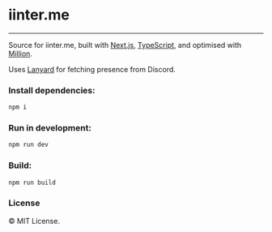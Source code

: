 # iinter.me

--- 

Source for iinter.me, built with [Next.js](https://nextjs.org), [TypeScript](https://www.typescriptlang.org), and optimised with [Million](https://million.dev).

Uses [Lanyard](https://github.com/Phineas/lanyard) for fetching presence from Discord.

### Install dependencies:

```bash
npm i
```

### Run in development:

```bash
npm run dev
```

### Build:

```bash
npm run build
```

### License

©️ MIT License.